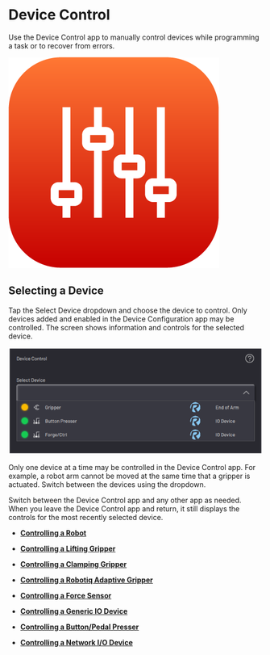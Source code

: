 # Device Control

Use the Device Control app to manually control devices while programming a task or to recover from errors.

![](../../../_Media/ForgeOS-5-x/Device-Controls-App-5-x/device_control_icon_5x.png)

## Selecting a Device

Tap the Select Device dropdown and choose the device to control. Only devices added and enabled in the Device Configuration app may be controlled. The screen shows information and controls for the selected device.

![](../../../_Media/ForgeOS-5-x/Device-Controls-App-5-x/device_controls_select_device_5-x.png)

Only one device at a time may be controlled in the Device Control app. For example, a robot arm cannot be moved at the same time that a gripper is actuated. Switch between the devices using the dropdown.

Switch between the Device Control app and any other app as needed. When you leave the Device Control app and return, it still displays the controls for the most recently selected device.

-   **[Controlling a Robot](../5-Device-Controls-App/controlling_a_robot.md)**  

-   **[Controlling a Lifting Gripper](../5-Device-Controls-App/controlling_a_lifting_gripper.md)**  

-   **[Controlling a Clamping Gripper](../5-Device-Controls-App/controlling_a_clamping_gripper.md)**  

-   **[Controlling a Robotiq Adaptive Gripper](../5-Device-Controls-App/controlling_a_robotiq_gripper.md)**  

-   **[Controlling a Force Sensor](../5-Device-Controls-App/controlling_a_force_sensor.md)**  

-   **[Controlling a Generic IO Device](../5-Device-Controls-App/Controlling_a_Generic_IO_Device.md)**  

-   **[Controlling a Button/Pedal Presser](../5-Device-Controls-App/controlling_a_generic_button_pedal_presser.md)**  

-   **[Controlling a Network I/O Device](../5-Device-Controls-App/controlling_a_network_device.md)**  


